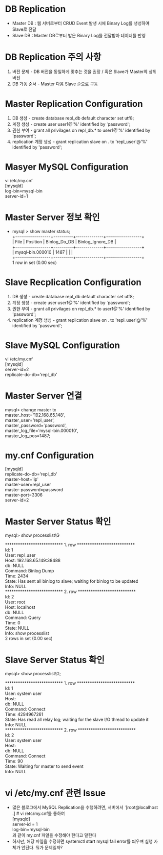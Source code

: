 DB Replication
==============
* Master DB : 웹 서버로부터 CRUD Event 발생 시에 Binary Log를 생성하여 Slave로 전달
* Slave DB : Master DB로부터 받은 Binary Log를 전달받아 데이터를 반영

DB Replication 주의 사항
======================
1. 버전 문제 - DB 버전을 동일하게 맞추는 것을 권장 / 혹은 Slave가 Master의 상위 버전
2. DB 가동 순서 - Master 다음 Slave 순으로 구동

Master Replication Configuration
================================
1) DB 생성 - create database repl_db default character set utf8;
2) 계정 생성 - create user user1@'%' identified by 'password';
3) 권한 부여 - grant all privilages on repl_db.* to user1@'%' identified by 'password';
4) replication 계정 생성 - grant replication slave on *.* to 'repl_user'@'%' identified by 'password';

Masyer MySQL Configuration
===========================
vi /etc/my.cnf</br>
[mysqld]</br>
log-bin=mysql-bin</br>
server-id=1</br>

Master Server 정보 확인
=====================
* mysql > show master status;</br>
+------------------+----------+--------------+------------------+</br>
| File             | Position | Binlog_Do_DB | Binlog_Ignore_DB |</br>
+------------------+----------+--------------+------------------+</br>
| mysql-bin.000010 \|     1487 \|              \|                  \| </br>
+------------------+----------+--------------+------------------+</br>
1 row in set (0.00 sec)</br>

Slave Recplication Configuration
================================
1) DB 생성 - create database repl_db default character set utf8;
2) 계정 생성 - create user user1@'%' identified by 'password';
3) 권한 부여 - grant all privilages on repl_db.* to user1@'%' identified by 'password';
4) replication 계정 생성 - grant replication slave on *.* to 'repl_user'@'%' identified by 'password';

Slave MySQL Configuration
=========================
vi /etc/my.cnf</br>
[mysqld]</br>
server-id=2</br>
replicate-do-db='repl_db'</br>

Master Server 연결
=================
mysql> change master to</br>
master_host='192.168.65.148',</br>
master_user='repl_user',</br>
master_password='password',</br>
master_log_file='mysql-bin.000010',</br>
master_log_pos=1487;</br>

my.cnf Configuration
====================
[mysqld]</br>
replicate-do-db='repl_db'</br>
master-host='ip'</br>
master-user=repl_user</br>
master-password=password</br>
master-port=3306</br>
server-id=2</br>

Master Server Status 확인
========================
mysql> show processlist\G</br>

*************************** 1. row ***************************</br>
     Id: 1</br>
   User: repl_user</br>
   Host: 192.168.65.149:38488</br>
     db: NULL</br>
Command: Binlog Dump</br>
   Time: 2434</br>
  State: Has sent all binlog to slave; waiting for binlog to be updated</br>
   Info: NULL</br>
*************************** 2. row ***************************</br>
     Id: 2</br>
   User: root</br>
   Host: localhost</br>
     db: NULL</br>
Command: Query</br>
   Time: 0</br>
  State: NULL</br>
   Info: show processlist</br>
2 rows in set (0.00 sec)</br>

Slave Server Status 확인
=======================
mysql> show processlist\G;</br>

*************************** 1. row ***************************</br>
     Id: 1</br>
   User: system user</br>
   Host: </br>
     db: NULL</br>
Command: Connect</br>
   Time: 4294967261</br>
  State: Has read all relay log; waiting for the slave I/O thread to update it</br>
   Info: NULL</br>
*************************** 2. row ***************************</br>
     Id: 2</br>
   User: system user</br>
   Host: </br>
     db: NULL</br>
Command: Connect</br>
   Time: 90</br>
  State: Waiting for master to send event</br>
   Info: NULL</br>

vi /etc/my.cnf 관련 Issue
=========================
* 많은 블로그에서 MySQL Replication을 수행하려면, 서버에서 '[root@localhost .] # vi /etc/my.cnf를 통하여</br>
[mysqld]</br>
server-id = 1</br>
log-bin=mysql-bin</br>
과 같이 my.cnf 파일을 수정해야 한다고 말한다
* 하지만, 해당 파일을 수정하면 systemctl start mysql fail error를 띄우며 실행 자체가 안된다. 뭐가 문제일까?
